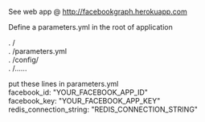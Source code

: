 See web app @ http://facebookgraph.herokuapp.com

Define a parameters.yml in the root of application

. /  
. /parameters.yml  
. /config/  
. /......  

put these lines in parameters.yml  
facebook_id: "YOUR_FACEBOOK_APP_ID"  
facebook_key: "YOUR_FACEBOOK_APP_KEY"  
redis_connection_string: "REDIS_CONNECTION_STRING"  